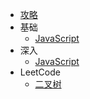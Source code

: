 - [攻略](archive.md)
- 基础
  - [JavaScript](language/JavaScript.md)
- 深入
  - [JavaScript](handwrite/JavaScript-hw.md)
- LeetCode
  - [二叉树](leetcode/tree.md)